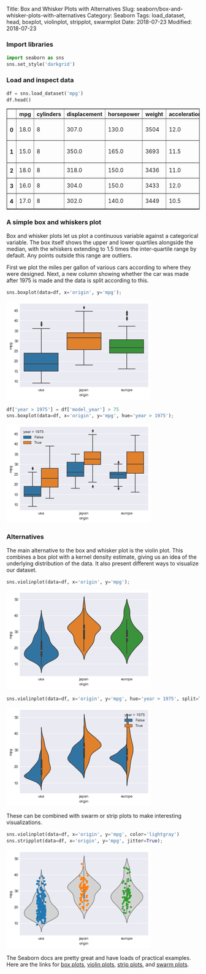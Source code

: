 Title: Box and Whisker Plots with Alternatives
Slug: seaborn/box-and-whisker-plots-with-alternatives
Category: Seaborn
Tags: load_dataset, head, boxplot, violinplot, stripplot, swarmplot
Date: 2018-07-23
Modified: 2018-07-23

### Import libraries


```python
import seaborn as sns
sns.set_style('darkgrid')
```

### Load and inspect data


```python
df = sns.load_dataset('mpg')
df.head()
```




<div>
<style scoped>
    .dataframe tbody tr th:only-of-type {
        vertical-align: middle;
    }

    .dataframe tbody tr th {
        vertical-align: top;
    }

    .dataframe thead th {
        text-align: right;
    }
</style>
<table border="1" class="dataframe">
  <thead>
    <tr style="text-align: right;">
      <th></th>
      <th>mpg</th>
      <th>cylinders</th>
      <th>displacement</th>
      <th>horsepower</th>
      <th>weight</th>
      <th>acceleration</th>
      <th>model_year</th>
      <th>origin</th>
      <th>name</th>
    </tr>
  </thead>
  <tbody>
    <tr>
      <th>0</th>
      <td>18.0</td>
      <td>8</td>
      <td>307.0</td>
      <td>130.0</td>
      <td>3504</td>
      <td>12.0</td>
      <td>70</td>
      <td>usa</td>
      <td>chevrolet chevelle malibu</td>
    </tr>
    <tr>
      <th>1</th>
      <td>15.0</td>
      <td>8</td>
      <td>350.0</td>
      <td>165.0</td>
      <td>3693</td>
      <td>11.5</td>
      <td>70</td>
      <td>usa</td>
      <td>buick skylark 320</td>
    </tr>
    <tr>
      <th>2</th>
      <td>18.0</td>
      <td>8</td>
      <td>318.0</td>
      <td>150.0</td>
      <td>3436</td>
      <td>11.0</td>
      <td>70</td>
      <td>usa</td>
      <td>plymouth satellite</td>
    </tr>
    <tr>
      <th>3</th>
      <td>16.0</td>
      <td>8</td>
      <td>304.0</td>
      <td>150.0</td>
      <td>3433</td>
      <td>12.0</td>
      <td>70</td>
      <td>usa</td>
      <td>amc rebel sst</td>
    </tr>
    <tr>
      <th>4</th>
      <td>17.0</td>
      <td>8</td>
      <td>302.0</td>
      <td>140.0</td>
      <td>3449</td>
      <td>10.5</td>
      <td>70</td>
      <td>usa</td>
      <td>ford torino</td>
    </tr>
  </tbody>
</table>
</div>



### A simple box and whiskers plot
Box and whisker plots let us plot a continuous variable against a categorical variable. The box itself shows the upper and lower quartiles alongside the median, with the whiskers extending to 1.5 times the inter-quartile range by default. Any points outside this range are outliers.

First we plot the miles per gallon of various cars according to where they were designed. Next, a new column showing whether the car was made after 1975 is made and the data is split according to this.


```python
sns.boxplot(data=df, x='origin', y='mpg');
```


![png](box-and-whisker-plots-with-alternatives_files/box-and-whisker-plots-with-alternatives_6_0.png)



```python
df['year > 1975'] = df['model_year'] > 75
sns.boxplot(data=df, x='origin', y='mpg', hue='year > 1975');
```


![png](box-and-whisker-plots-with-alternatives_files/box-and-whisker-plots-with-alternatives_7_0.png)


### Alternatives
The main alternative to the box and whisker plot is the violin plot. This combines a box plot with a kernel density estimate, giving us an idea of the underlying distribution of the data. It also present different ways to visualize our dataset.


```python
sns.violinplot(data=df, x='origin', y='mpg');
```


![png](box-and-whisker-plots-with-alternatives_files/box-and-whisker-plots-with-alternatives_9_0.png)



```python
sns.violinplot(data=df, x='origin', y='mpg', hue='year > 1975', split=True);
```


![png](box-and-whisker-plots-with-alternatives_files/box-and-whisker-plots-with-alternatives_10_0.png)


These can be combined with swarm or strip plots to make interesting visualizations.


```python
sns.violinplot(data=df, x='origin', y='mpg', color='lightgray')
sns.stripplot(data=df, x='origin', y='mpg', jitter=True);
```


![png](box-and-whisker-plots-with-alternatives_files/box-and-whisker-plots-with-alternatives_12_0.png)


The Seaborn docs are pretty great and have loads of practical examples. Here are the links for [box plots](https://seaborn.pydata.org/generated/seaborn.boxplot.html), [violin plots](https://seaborn.pydata.org/generated/seaborn.violinplot.html), [strip plots](https://seaborn.pydata.org/generated/seaborn.stripplot.html), and [swarm plots](https://seaborn.pydata.org/generated/seaborn.swarmplot.html).
